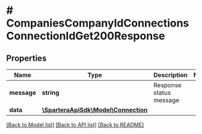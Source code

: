 # # CompaniesCompanyIdConnectionsConnectionIdGet200Response

## Properties

Name | Type | Description | Notes
------------ | ------------- | ------------- | -------------
**message** | **string** | Response status message |
**data** | [**\SparteraApiSdk\Model\Connection**](Connection.md) |  |

[[Back to Model list]](../../README.md#models) [[Back to API list]](../../README.md#endpoints) [[Back to README]](../../README.md)
